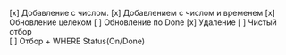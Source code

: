 [x] Добавление с числом.
[x] Добавлением с числом и временем
[x] Обновление целеком
[ ] Обновление по Done
[x] Удаление
[ ] Чистый отбор    
[ ] Отбор + WHERE Status(On/Done)  
